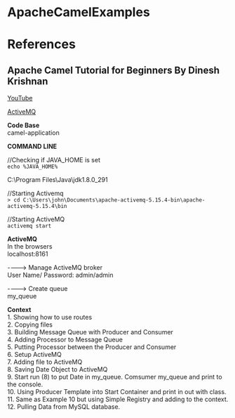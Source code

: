 # ApacheCamelExamples

# References


## Apache Camel Tutorial for Beginners By Dinesh Krishnan   
[YouTube](https://www.youtube.com/watch?v=IKMW-Aq_Urg&list=PLK0V_H0fCvPilK2_-WMwahm7HYB0XgJx7&index=2)

[ActiveMQ](https://activemq.apache.org/activemq-5015004-release)       

**Code Base**  
camel-application

**COMMAND LINE**  

//Checking if JAVA_HOME is set    
`echo %JAVA_HOME%`    

C:\Program Files\Java\jdk1.8.0_291

//Starting Activemq   
`> cd C:\Users\john\Documents\apache-activemq-5.15.4-bin\apache-activemq-5.15.4\bin`

//Starting ActiveMQ  
`activemq start`


**ActiveMQ**       
In the browsers        
localhost:8161

----> Manage ActiveMQ broker     
User Name/ Password: admin/admin    


----> Create queue       
my_queue         

**Context**  
        1. Showing  how to use routes   
        2. Copying files     
        3. Building Message Queue with Producer and Consumer    
        4. Adding Processor to Message Queue    
        5. Putting Processor between the Producer and Consumer     
        6. Setup ActiveMQ     
        7. Adding file to ActiveMQ     
        8. Saving Date Object to ActiveMQ     
        9. Start run (8) to put Date in my_queue. Comsumer my_queue and print to the console.    
        10. Using Producer Template into Start Container and print in out with class. 
        11. Same as Example 10 but using Simple Registry and adding to the context.                   
        12. Pulling Data from MySQL database.        
